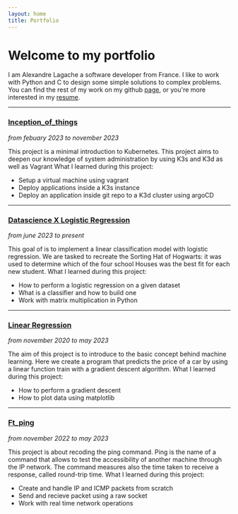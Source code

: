 ```yaml
---
layout: home
title: Portfolio
---
```

# Welcome to my portfolio
I am Alexandre Lagache a software developer from France.
I like to work with Python and C to design some simple solutions to complex problems.
You can find the rest of my work on my github [page](https://github.com/lagachea), or you're more interested in my [resume](/CV).

---

### [Inception_of_things](https://github.com/plagache/inception_of_things)
_from febuary 2023 to november 2023_  

This project is a minimal introduction to Kubernetes.
This project aims to deepen our knowledge of system administration by using K3s and K3d as well as Vagrant
What I learned during this project:
- Setup a virtual machine using vagrant
- Deploy applications inside a K3s instance
- Deploy an application inside git repo to a K3d cluster using argoCD

---

### [Datascience X Logistic Regression](https://github.com/plagache/DSLR)
_from june 2023 to present_  

This goal of is to implement a linear classification model with logistic regression.
We are tasked to recreate the Sorting Hat of Hogwarts: it was used to determine which of the four school Houses was the best fit for each new student.
What I learned during this project:
- How to perform a logistic regression on a given dataset
- What is a classifier and how to build one
- Work with matrix multiplication in Python

---

### [Linear Regression](https://github.com/lagachea/linear-regression)
_from november 2020 to may 2023_  

The aim of this project is to introduce to the basic concept behind machine learning.
Here we create a program that predicts the price of a car by using a linear function train with a gradient descent algorithm.
What I learned during this project:
- How to perform a gradient descent
- How to plot data using matplotlib

---

### [Ft_ping](https://github.com/lagachea/ft_ping)
_from november 2022 to may 2023_  

This project is about recoding the ping command.
Ping is the name of a command that allows to test the accessibility of another machine through the IP network. The command measures also the time taken to receive a response, called round-trip time.
What I learned during this project:
- Create and handle IP and ICMP packets from scratch
- Send and recieve packet using a raw socket
- Work with real time network operations
